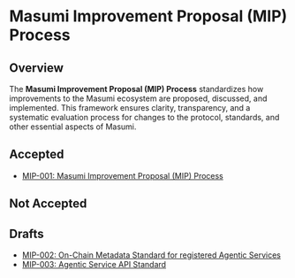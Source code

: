 # Masumi Improvement Proposal (MIP) Process

## Overview
The **Masumi Improvement Proposal (MIP) Process** standardizes how improvements to the Masumi ecosystem are proposed, discussed, and implemented. This framework ensures clarity, transparency, and a systematic evaluation process for changes to the protocol, standards, and other essential aspects of Masumi.

## Accepted

- [MIP-001: Masumi Improvement Proposal (MIP) Process](MIPs/MIP-001/MIP-001.md)

## Not Accepted

## Drafts
- [MIP-002: On-Chain Metadata Standard for registered Agentic Services](MIPs/MIP-002/MIP-002.md)
- [MIP-003: Agentic Service API Standard](MIPs/MIP-003/MIP-003.md)
